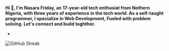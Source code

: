 **Hi 👋, I'm Nasara Friday, an 17-year-old tech enthusiat from Nothern Nigeria, with three years of experience in the tech world. As a self-taught programmer, I specialize in Web Development, Fueled with problem solving. Let's connect and build toghther.**

- 
![GitHub Streak](https://streak-stats.demolab.com?user=crescent4real&theme=dark)
